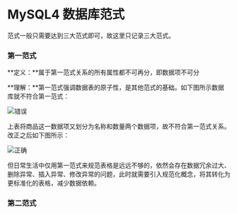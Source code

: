 # MySQL4 数据库范式

范式一般只需要达到三大范式即可，故这里只记录三大范式。



### 第一范式

**定义：**属于第一范式关系的所有属性都不可再分，即数据项不可分



**理解：**第一范式强调数据表的原子性，是其他范式的基础。如下图所示数据库就不符合第一范式：

![错误](https://img-blog.csdnimg.cn/201904141010122.png)

上表将商品这一数据项又划分为名称和数量两个数据项，故不符合第一范式关系。改正之后如下图所示：

![正确](https://img-blog.csdnimg.cn/20190414101325732.png)

但日常生活中仅用第一范式来规范表格是远远不够的，依然会存在数据冗余过大、删除异常、插入异常、修改异常的问题，此时就需要引入规范化概念，将其转化为更标准化的表格，减少数据依赖。



### **第二范式**